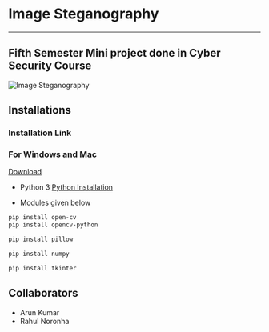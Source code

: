 # **Image Steganography**
---
## Fifth Semester Mini project done in **Cyber Security** Course
![Image Steganography](https://media.wired.com/photos/594db1717c1bde11fe06f341/master/w_2560%2Cc_limit/hidden_data-01.png)
## Installations
### **Installation Link**
### For Windows and Mac
[Download](https://github.com/rahulnoronha/Image-Steganography/tree/master/Executable)
* Python 3 
[Python Installation](https://www.python.org/downloads/)

* Modules given below

```Bash
pip install open-cv 
pip install opencv-python

pip install pillow

pip install numpy

pip install tkinter

```
## Collaborators
* Arun Kumar
* Rahul Noronha
